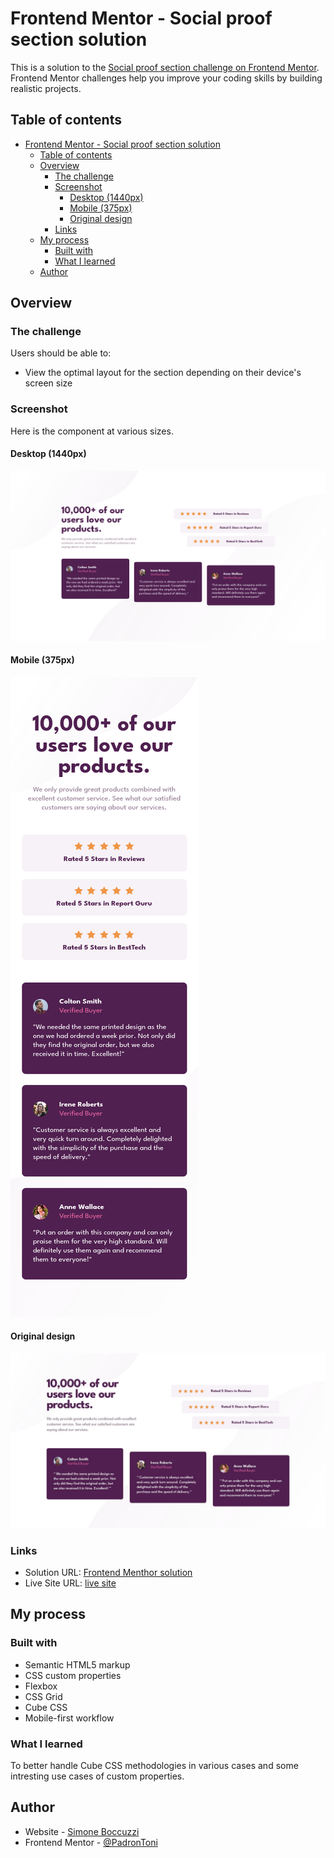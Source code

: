 # Frontend Mentor - Social proof section solution

This is a solution to the [Social proof section challenge on Frontend Mentor](https://www.frontendmentor.io/challenges/social-proof-section-6e0qTv_bA). Frontend Mentor challenges help you improve your coding skills by building realistic projects. 

## Table of contents

- [Frontend Mentor - Social proof section solution](#frontend-mentor---social-proof-section-solution)
  - [Table of contents](#table-of-contents)
  - [Overview](#overview)
    - [The challenge](#the-challenge)
    - [Screenshot](#screenshot)
      - [Desktop (1440px)](#desktop-1440px)
      - [Mobile (375px)](#mobile-375px)
      - [Original design](#original-design)
    - [Links](#links)
  - [My process](#my-process)
    - [Built with](#built-with)
    - [What I learned](#what-i-learned)
  - [Author](#author)

## Overview

### The challenge

Users should be able to:

- View the optimal layout for the section depending on their device's screen size

### Screenshot
Here is the component at various sizes.
#### Desktop (1440px)
![](./screenshots/screenshot-desktop.png)
#### Mobile (375px)
![](./screenshots/screenshot-mobile.png)
#### Original design
![Design preview](./design/desktop-design.jpg)

### Links

- Solution URL: [Frontend Menthor solution](https://your-solution-url.com)
- Live Site URL: [live site](https://padrontoni.github.io/FM-Social-proof-section/)

## My process

### Built with

- Semantic HTML5 markup
- CSS custom properties
- Flexbox
- CSS Grid
- Cube CSS
- Mobile-first workflow

### What I learned

To better handle Cube CSS methodologies in various cases and some intresting use cases of custom properties.

## Author

- Website - [Simone Boccuzzi](https://github.com/PadronToni)
- Frontend Mentor - [@PadronToni](https://www.frontendmentor.io/profile/PadronToni)

